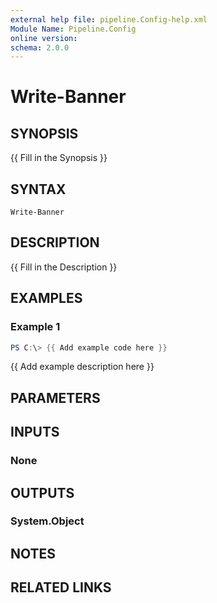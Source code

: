 ```yaml
---
external help file: pipeline.Config-help.xml
Module Name: Pipeline.Config
online version:
schema: 2.0.0
---
```


# Write-Banner

## SYNOPSIS
{{ Fill in the Synopsis }}

## SYNTAX

```
Write-Banner
```

## DESCRIPTION
{{ Fill in the Description }}

## EXAMPLES

### Example 1
```powershell
PS C:\> {{ Add example code here }}
```

{{ Add example description here }}

## PARAMETERS

## INPUTS

### None

## OUTPUTS

### System.Object
## NOTES

## RELATED LINKS
